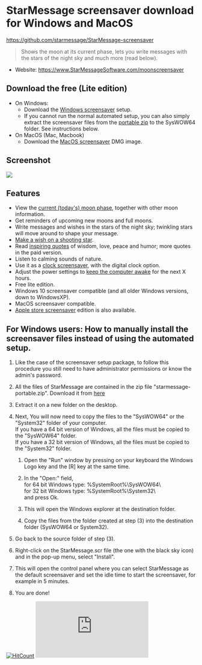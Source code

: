 # StarMessage screensaver download for Windows and MacOS
https://github.com/starmessage/StarMessage-screensaver

> Shows the moon at its current phase, lets you write messages with the stars of the night sky and much more (read below).

- Website: https://www.StarMessageSoftware.com/moonscreensaver

## Download the free (Lite edition)
- On Windows:
    - Download the [Windows screensaver](https://github.com/starmessage/StarMessage-screensaver/raw/master/Windows%20screensaver%20download/starmessage-setup.exe) setup.
    - If you cannot run the normal automated setup, you can also simply extract the screensaver files from the [portable zip](https://github.com/starmessage/StarMessage-screensaver/raw/master/Windows%20screensaver%20download/starmessage-portable.zip) to the SysWOW64 folder. See instructions below.
- On MacOS (Mac, Macbook)
    - Download the [MacOS screensaver](https://github.com/starmessage/StarMessage-screensaver/raw/master/Apple%20MacOS%20screensaver%20download/starmessage%20screensaver.dmg) DMG image.

## Screenshot
[![](https://www.starmessagesoftware.com/mystyle/images/screensaver-mac-screenshot-1-small.png)](https://www.starmessagesoftware.com/moonscreensaver)

## Features
- View the [current (today's) moon phase](https://www.starmessagesoftware.com/moonscreensaver/moon-phase-tonight.html), together with other moon information.
- Get reminders of upcoming new moons and full moons.
- Write messages and wishes in the stars of the night sky; twinkling stars will move around to shape your message.
- [Make a wish on a shooting star](https://www.starmessagesoftware.com/moonscreensaver/how-to-make-a-wish-come-true.html).
- Read [inspiring quotes](https://www.starmessagesoftware.com/moonscreensaver/best-quotes.html) of wisdom, love, peace and humor; more quotes in the paid version.
- Listen to calming sounds of nature.
- Use it as a [clock screensaver](https://www.starmessagesoftware.com/moonscreensaver/digital-clock-screensaver-v.5.7.4), with the digital clock option.
- Adjust the power settings to [keep the computer awake](https://www.starmessagesoftware.com/moonscreensaver/how-to-prevent-computer-from-sleep.html) for the next X hours.
- Free lite edition.
- Windows 10 screensaver compatible (and all older Windows versions, down to WindowsXP).
- MacOS screensaver compatible.
- [Apple store screensaver](https://www.starmessagesoftware.com/moonscreensaver/macos-screen-saver-on-mac-apple-store.html) edition is also available.

## For Windows users: How to manually install the screensaver files instead of using the automated setup.
1. Like the case of the screensaver setup package, to follow this procedure you still need to have administrator permissions or know the admin's password.
2. All the files of StarMessage are contained in the zip file "starmessage-portable.zip". Download it from [here](https://github.com/starmessage/StarMessage-screensaver/raw/master/Windows%20screensaver%20download/starmessage-portable.zip)
3. Extract it on a new folder on the desktop.

4. Next, You will now need to copy the files to the "SysWOW64" or the "System32" folder of your computer.  
   If you have a 64 bit version of Windows, all the files must be copied to the "SysWOW64" folder.  
   If you have a 32 bit version of Windows, all the files must be copied to the "System32" folder.  

    1. Open the "Run" window by pressing on your keyboard the Windows Logo key and the [R] key at the same time.

    2. In the "Open:" field,  
        for 64 bit Windows type: %SystemRoot%\SysWOW64\  
        for 32 bit Windows type: %SystemRoot%\System32\  
    and press Ok.
 
    3. This will open the Windows explorer at the destination folder.

    4. Copy the files from the folder created at step (3) into the destination folder (SysWOW64 or System32).

5. Go back to the source folder of step (3). 

6. Right-click on the StarMessage.scr file (the one with the black sky icon) and in the pop-up menu, select "Install".

7. This will open the control panel where you can select StarMessage as the default screensaver and set the idle time to start the screensaver, for example in 5 minutes.

8. You are done!


[![HitCount](http://hits.dwyl.io/starmessage/badges.svg)](https://www.starmessagesoftware.com/)
[![Analytics](https://ga-beacon.appspot.com/UA-385839-11/github.com/starmessage/StarMessage-screensaver/README.md)](https://GitHub.com/starmessage/StarMessage-screensaver)
